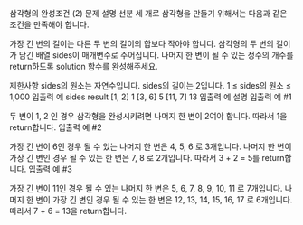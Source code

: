 삼각형의 완성조건 (2)
문제 설명
선분 세 개로 삼각형을 만들기 위해서는 다음과 같은 조건을 만족해야 합니다.

가장 긴 변의 길이는 다른 두 변의 길이의 합보다 작아야 합니다.
삼각형의 두 변의 길이가 담긴 배열 sides이 매개변수로 주어집니다. 나머지 한 변이 될 수 있는 정수의 개수를 return하도록 solution 함수를 완성해주세요.

제한사항
sides의 원소는 자연수입니다.
sides의 길이는 2입니다.
1 ≤ sides의 원소 ≤ 1,000
입출력 예
sides	result
[1, 2]	1
[3, 6]	5
[11, 7]	13
입출력 예 설명
입출력 예 #1

두 변이 1, 2 인 경우 삼각형을 완성시키려면 나머지 한 변이 2여야 합니다. 따라서 1을 return합니다.
입출력 예 #2

가장 긴 변이 6인 경우
될 수 있는 나머지 한 변은 4, 5, 6 로 3개입니다.
나머지 한 변이 가장 긴 변인 경우
될 수 있는 한 변은 7, 8 로 2개입니다.
따라서 3 + 2 = 5를 return합니다.
입출력 예 #3

가장 긴 변이 11인 경우
될 수 있는 나머지 한 변은 5, 6, 7, 8, 9, 10, 11 로 7개입니다.
나머지 한 변이 가장 긴 변인 경우
될 수 있는 한 변은 12, 13, 14, 15, 16, 17 로 6개입니다.
따라서 7 + 6 = 13을 return합니다.